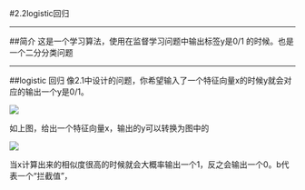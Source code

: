 #2.2logistic回归

---
##简介
这是一个学习算法，使用在监督学习问题中输出标签y是0/1
的时候。也是一个二分分类问题

---
##logistic 回归
像2.1中设计的问题，你希望输入了一个特征向量x的时候y就会对应的输出一个y是0/1。

![](https://cdn.jsdelivr.net/gh/tj-messi/picture/1725092243660.png)

如上图，给出一个特征向量x，输出的y可以转换为图中的

![](https://cdn.jsdelivr.net/gh/tj-messi/picture/1725092502961.png)

当x计算出来的相似度很高的时候就会大概率输出一个1，反之会输出一个0。b代表一个“拦截值”，